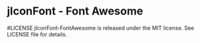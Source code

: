 # jIconFont - Font Awesome

#LICENSE
jIconFont-FontAwesome is released under the MIT license. See LICENSE file for details.


